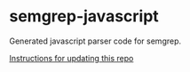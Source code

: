 # semgrep-javascript

Generated javascript parser code for semgrep.

[Instructions for updating this repo](https://github.com/returntocorp/ocaml-tree-sitter/blob/main/doc/release.md)
